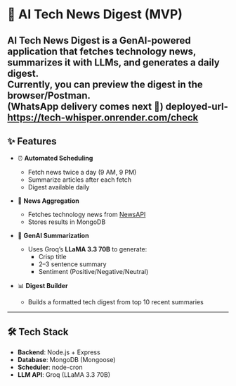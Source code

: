 # 🤖 AI Tech News Digest (MVP)

AI Tech News Digest is a GenAI-powered application that **fetches technology news, summarizes it with LLMs, and generates a daily digest**.  
Currently, you can preview the digest in the browser/Postman.  
(WhatsApp delivery comes next 🚀)
deployed-url- https://tech-whisper.onrender.com/check
---

## ✨ Features
- ⏰ **Automated Scheduling**
  - Fetch news twice a day (9 AM, 9 PM)
  - Summarize articles after each fetch
  - Digest available daily

- 📰 **News Aggregation**
  - Fetches technology news from [NewsAPI](https://newsapi.org)  
  - Stores results in MongoDB

- 🧠 **GenAI Summarization**
  - Uses Groq’s **LLaMA 3.3 70B** to generate:
    - Crisp title
    - 2–3 sentence summary
    - Sentiment (Positive/Negative/Neutral)

- 📊 **Digest Builder**
  - Builds a formatted tech digest from top 10 recent summaries

---

## 🛠️ Tech Stack
- **Backend**: Node.js + Express  
- **Database**: MongoDB (Mongoose)  
- **Scheduler**: node-cron  
- **LLM API**: Groq (LLaMA 3.3 70B)  

